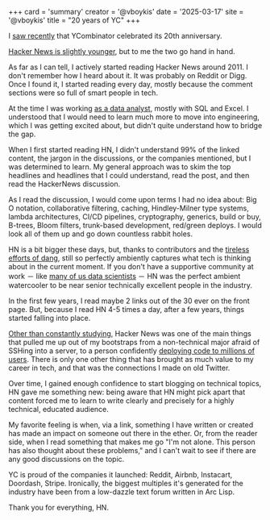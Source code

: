 +++
card = 'summary'
creator = '@vboykis'
date = '2025-03-17'
site = '@vboykis'
title = "20 years of YC"
+++

I [saw recently](https://news.ycombinator.com/item?id=43332658) that YCombinator celebrated its 20th anniversary. 

[Hacker News is slightly younger](https://www.paulgraham.com/hackernews.html), but to me the two go hand in hand. 

As far as I can tell, I actively started reading Hacker News around 2011. I don't remember how I heard about it. It was probably on Reddit or Digg. Once I found it, I started reading every day, mostly because the comment sections were so full of smart people in tech.  

At the time I was working [as a data analyst](https://increment.com/planning/the-best-laid-plans-tech-careers/), mostly with SQL and Excel. I understood that I would need to learn much more to move into engineering, which I was getting excited about, but didn't quite understand how to bridge the gap. 

When I first started reading HN, I didn't understand 99% of the linked content, the jargon in the discussions, or the companies mentioned, but I was determined to learn. My general approach was to skim the top headlines and headlines that I could understand, read the post, and then read the HackerNews discussion. 

As I read the discussion, I would come upon terms I had no idea about: Big O notation, collaborative filtering, caching, Hindley-Milner type systems, lambda architectures, CI/CD pipelines, cryptography, generics, build or buy, B-trees, Bloom filters, trunk-based development, red/green deploys.  I would look all of them up and go down countless rabbit holes. 

HN is a bit bigger these days, but, thanks to contributors and the [tireless efforts of dang](https://www.newyorker.com/news/letter-from-silicon-valley/the-lonely-work-of-moderating-hacker-news),  still so perfectly ambiently captures what tech is thinking about in the current moment. If you don't have a supportive community at work － like [many of us data scientists](https://www.ethanrosenthal.com/2023/01/10/data-scientists-alone/) － HN was the perfect ambient watercooler to be near senior technically excellent people in the industry. 

In the first few years, I read maybe 2 links out of the 30 ever on the front page. But, because I read HN 4-5 times a day, after a few years, things started falling into place. 

[Other than constantly studying](https://vickiboykis.com/2022/11/10/how-i-learn-machine-learning/), Hacker News was one of the main things that pulled me up out of my bootstraps from a non-technical major afraid of SSHing into a server, to a person confidently [deploying code to millions of users](https://vickiboykis.com/2021/06/20/the-ritual-of-the-deploy/). There is only one other thing that has brought as much value to my career in tech, and that was the connections I made on old Twitter. 

Over time, I gained enough confidence to start blogging on technical topics, HN gave me something new: being aware that HN might pick apart that content forced me to learn to write clearly and precisely for a highly technical, educated audience. 

My favorite feeling is when, via a link, something I have written or created has made an impact on someone out there in the ether. Or, from the reader side, when I read something that makes me go "I'm not alone. This person has also thought about these problems," and I can't wait to see if there are any good discussions on the topic. 

YC is proud of the companies it launched:  Reddit, Airbnb, Instacart, Doordash, Stripe.  Ironically, the biggest multiples it's generated for the industry have been from a low-dazzle text forum written in Arc Lisp. 

Thank you for everything, HN. 

